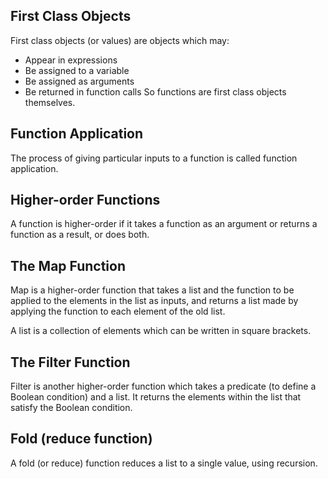 ## First Class Objects

First class objects (or values) are objects which may:

- Appear in expressions
- Be assigned to a variable
- Be assigned as arguments
- Be returned in function calls
So functions are first class objects themselves.

## Function Application

The process of giving particular inputs to a function is called function application.

## Higher-order Functions

A function is higher-order if it takes a function as an argument or returns a function as a result, or does both.

## The Map Function

Map is a higher-order function that takes a list and the function to be applied to the elements in the list as inputs, and returns a list made by applying the function to each element of the old list.

A list is a collection of elements which can be written in square brackets.

## The Filter Function

Filter is another higher-order function which takes a predicate (to define a Boolean condition) and a list. It returns the elements within the list that satisfy the Boolean condition.

## Fold (reduce function)

A fold (or reduce) function reduces a list to a single value, using recursion.
